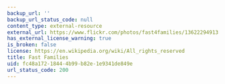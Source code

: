 ```yaml
---
backup_url: ''
backup_url_status_code: null
content_type: external-resource
external_url: https://www.flickr.com/photos/fast4families/13622294913
has_external_license_warning: true
is_broken: false
license: https://en.wikipedia.org/wiki/All_rights_reserved
title: Fast Families
uid: fc48a172-1844-4b99-b82e-1e9341de849e
url_status_code: 200
---
```

